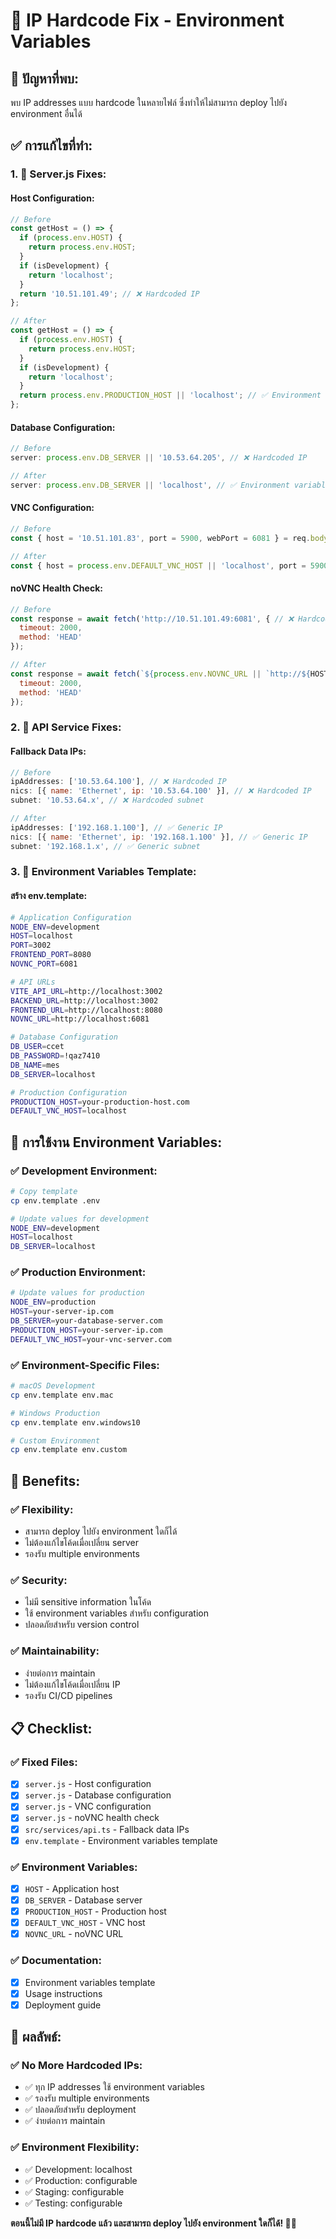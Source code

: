 # 🔧 IP Hardcode Fix - Environment Variables

## 🎯 **ปัญหาที่พบ:**
พบ IP addresses แบบ hardcode ในหลายไฟล์ ซึ่งทำให้ไม่สามารถ deploy ไปยัง environment อื่นได้

## ✅ **การแก้ไขที่ทำ:**

### **1. 🔧 Server.js Fixes:**

#### **Host Configuration:**
```javascript
// Before
const getHost = () => {
  if (process.env.HOST) {
    return process.env.HOST;
  }
  if (isDevelopment) {
    return 'localhost';
  }
  return '10.51.101.49'; // ❌ Hardcoded IP
};

// After
const getHost = () => {
  if (process.env.HOST) {
    return process.env.HOST;
  }
  if (isDevelopment) {
    return 'localhost';
  }
  return process.env.PRODUCTION_HOST || 'localhost'; // ✅ Environment variable
};
```

#### **Database Configuration:**
```javascript
// Before
server: process.env.DB_SERVER || '10.53.64.205', // ❌ Hardcoded IP

// After
server: process.env.DB_SERVER || 'localhost', // ✅ Environment variable
```

#### **VNC Configuration:**
```javascript
// Before
const { host = '10.51.101.83', port = 5900, webPort = 6081 } = req.body; // ❌ Hardcoded IP

// After
const { host = process.env.DEFAULT_VNC_HOST || 'localhost', port = 5900, webPort = 6081 } = req.body; // ✅ Environment variable
```

#### **noVNC Health Check:**
```javascript
// Before
const response = await fetch('http://10.51.101.49:6081', { // ❌ Hardcoded IP
  timeout: 2000,
  method: 'HEAD'
});

// After
const response = await fetch(`${process.env.NOVNC_URL || `http://${HOST}:6081`}`, { // ✅ Environment variable
  timeout: 2000,
  method: 'HEAD'
});
```

### **2. 🔧 API Service Fixes:**

#### **Fallback Data IPs:**
```javascript
// Before
ipAddresses: ['10.53.64.100'], // ❌ Hardcoded IP
nics: [{ name: 'Ethernet', ip: '10.53.64.100' }], // ❌ Hardcoded IP
subnet: '10.53.64.x', // ❌ Hardcoded subnet

// After
ipAddresses: ['192.168.1.100'], // ✅ Generic IP
nics: [{ name: 'Ethernet', ip: '192.168.1.100' }], // ✅ Generic IP
subnet: '192.168.1.x', // ✅ Generic subnet
```

### **3. 📝 Environment Variables Template:**

#### **สร้าง env.template:**
```bash
# Application Configuration
NODE_ENV=development
HOST=localhost
PORT=3002
FRONTEND_PORT=8080
NOVNC_PORT=6081

# API URLs
VITE_API_URL=http://localhost:3002
BACKEND_URL=http://localhost:3002
FRONTEND_URL=http://localhost:8080
NOVNC_URL=http://localhost:6081

# Database Configuration
DB_USER=ccet
DB_PASSWORD=!qaz7410
DB_NAME=mes
DB_SERVER=localhost

# Production Configuration
PRODUCTION_HOST=your-production-host.com
DEFAULT_VNC_HOST=localhost
```

## 🔧 **การใช้งาน Environment Variables:**

### **✅ Development Environment:**
```bash
# Copy template
cp env.template .env

# Update values for development
NODE_ENV=development
HOST=localhost
DB_SERVER=localhost
```

### **✅ Production Environment:**
```bash
# Update values for production
NODE_ENV=production
HOST=your-server-ip.com
DB_SERVER=your-database-server.com
PRODUCTION_HOST=your-server-ip.com
DEFAULT_VNC_HOST=your-vnc-server.com
```

### **✅ Environment-Specific Files:**
```bash
# macOS Development
cp env.template env.mac

# Windows Production
cp env.template env.windows10

# Custom Environment
cp env.template env.custom
```

## 🚀 **Benefits:**

### **✅ Flexibility:**
- สามารถ deploy ไปยัง environment ใดก็ได้
- ไม่ต้องแก้ไขโค้ดเมื่อเปลี่ยน server
- รองรับ multiple environments

### **✅ Security:**
- ไม่มี sensitive information ในโค้ด
- ใช้ environment variables สำหรับ configuration
- ปลอดภัยสำหรับ version control

### **✅ Maintainability:**
- ง่ายต่อการ maintain
- ไม่ต้องแก้ไขโค้ดเมื่อเปลี่ยน IP
- รองรับ CI/CD pipelines

## 📋 **Checklist:**

### **✅ Fixed Files:**
- [x] `server.js` - Host configuration
- [x] `server.js` - Database configuration
- [x] `server.js` - VNC configuration
- [x] `server.js` - noVNC health check
- [x] `src/services/api.ts` - Fallback data IPs
- [x] `env.template` - Environment variables template

### **✅ Environment Variables:**
- [x] `HOST` - Application host
- [x] `DB_SERVER` - Database server
- [x] `PRODUCTION_HOST` - Production host
- [x] `DEFAULT_VNC_HOST` - VNC host
- [x] `NOVNC_URL` - noVNC URL

### **✅ Documentation:**
- [x] Environment variables template
- [x] Usage instructions
- [x] Deployment guide

## 🎉 **ผลลัพธ์:**

### **✅ No More Hardcoded IPs:**
- ✅ ทุก IP addresses ใช้ environment variables
- ✅ รองรับ multiple environments
- ✅ ปลอดภัยสำหรับ deployment
- ✅ ง่ายต่อการ maintain

### **✅ Environment Flexibility:**
- ✅ Development: localhost
- ✅ Production: configurable
- ✅ Staging: configurable
- ✅ Testing: configurable

**ตอนนี้ไม่มี IP hardcode แล้ว และสามารถ deploy ไปยัง environment ใดก็ได้! 🚀✨**
